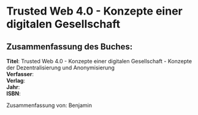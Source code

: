 # Trusted Web 4.0 - Konzepte einer digitalen Gesellschaft

## Zusammenfassung des Buches:

**Titel**: Trusted Web 4.0 - Konzepte einer digitalen Gesellschaft - Konzepte der Dezentralisierung und Anonymisierung  
**Verfasser**:  
**Verlag**:  
**Jahr**:  
**ISBN**:

Zusammenfassung von: Benjamin

